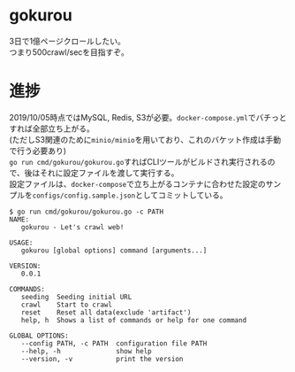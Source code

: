 # gokurou

3日で1億ページクロールしたい。  
つまり500crawl/secを目指すぞ。

# 進捗

2019/10/05時点ではMySQL, Redis, S3が必要。`docker-compose.yml`でバチっとすれば全部立ち上がる。  
(ただしS3関連のために`minio/minio`を用いており、これのバケット作成は手動で行う必要あり)  
`go run cmd/gokurou/gokurou.go`すればCLIツールがビルドされ実行されるので、後はそれに設定ファイルを渡して実行する。  
設定ファイルは、`docker-compose`で立ち上がるコンテナに合わせた設定のサンプルを`configs/config.sample.json`としてコミットしている。

```
$ go run cmd/gokurou/gokurou.go -c PATH
NAME:
   gokurou - Let's crawl web!

USAGE:
   gokurou [global options] command [arguments...]

VERSION:
   0.0.1

COMMANDS:
   seeding  Seeding initial URL
   crawl    Start to crawl
   reset    Reset all data(exclude 'artifact')
   help, h  Shows a list of commands or help for one command

GLOBAL OPTIONS:
   --config PATH, -c PATH  configuration file PATH
   --help, -h              show help
   --version, -v           print the version
```